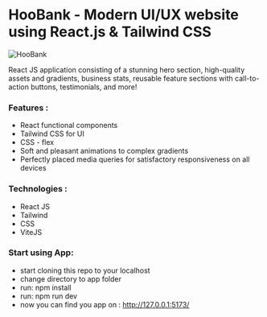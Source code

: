 # HooBank - Modern UI/UX website using React.js & Tailwind CSS

![HooBank](https://i.ibb.co/BK1Hn0x/Screenshot-2022-08-08-at-4-05-48-PM.png)


 React JS application consisting of a stunning hero section, high-quality assets and gradients, business stats, reusable feature sections with call-to-action buttons, testimonials, and more!

### Features :
- React functional components
- Tailwind CSS for UI
- CSS - flex
- Soft and pleasant animations to complex gradients
- Perfectly placed media queries for satisfactory responsiveness on all devices

### Technologies :
- React JS
- Tailwind 
- CSS 
- ViteJS

### Start using App:
- start cloning this repo to your localhost
- change directory to app folder
- run: npm install 
- run: npm run dev
- now you can find you app on : http://127.0.0.1:5173/
